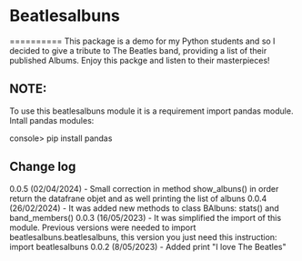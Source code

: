 # Beatlesalbuns
==========
This package is a demo for my Python students and so I decided to give a tribute to The Beatles band, providing a list of their published Albums.
Enjoy this packge and listen to their masterpieces!

NOTE:
----------
To use this beatlesalbuns module it is a requirement import pandas module. Intall pandas modules:

console> pip install pandas


Change log
------------
0.0.5 (02/04/2024) - Small correction in method show_albuns() in order return the datafrane objet and as well printing the list of albuns
0.0.4 (26/02/2024) - It was added new methods to class BAlbuns: stats() and band_members()
0.0.3 (16/05/2023) - It was simplified the import of this module. Previous versions were needed to import beatlesalbuns.beatlesalbuns, this version you just need this instruction: import beatlesalbuns
0.0.2 (8/05/2023) - Added print "I love The Beatles"